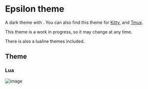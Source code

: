 # Epsilon theme

A dark theme with . You can also find this theme for [Kitty](https://github.com/coryab/epsilon.kitty), and [Tmux](https://github.com/coryab/epsilon.tmux).

This theme is a work in progress, so it may change at any time.

There is also a lualine themes included.

## Theme

### Lua

![image](https://imgur.com/a/BDslT9T)
